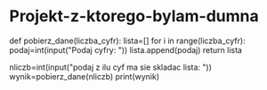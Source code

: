 # Projekt-z-ktorego-bylam-dumna

def pobierz_dane(liczba_cyfr):
    lista=[]
    for i in range(liczba_cyfr):
        podaj=int(input("Podaj cyfry: "))
        lista.append(podaj)
    return lista

nliczb=int(input("podaj z ilu cyf ma sie skladac lista: "))
wynik=pobierz_dane(nliczb)
print(wynik)
